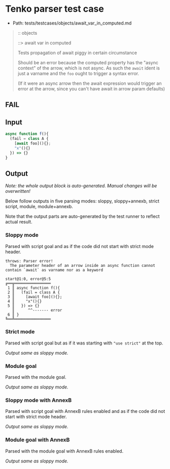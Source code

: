 # Tenko parser test case

- Path: tests/testcases/objects/await_var_in_computed.md

> :: objects
>
> ::> await var in computed
>
> Tests propagation of await piggy in certain circumstance
>
> Should be an error because the computed property has the "async context" of the arrow, which is not async. As such the `await` ident is just a varname and the `foo` ought to trigger a syntax error.
>
> (If it were an async arrow then the await expression would trigger an error at the arrow, since you can't have await in arrow param defaults)

## FAIL

## Input

`````js
async function f(){
  (fail = class A {
    [await foo](){};
    "x"(){}
  }) => {}
}
`````

## Output

_Note: the whole output block is auto-generated. Manual changes will be overwritten!_

Below follow outputs in five parsing modes: sloppy, sloppy+annexb, strict script, module, module+annexb.

Note that the output parts are auto-generated by the test runner to reflect actual result.

### Sloppy mode

Parsed with script goal and as if the code did not start with strict mode header.

`````
throws: Parser error!
  The parameter header of an arrow inside an async function cannot contain `await` as varname nor as a keyword

start@1:0, error@5:5
╔══╦════════════════
 1 ║ async function f(){
 2 ║   (fail = class A {
 3 ║     [await foo](){};
 4 ║     "x"(){}
 5 ║   }) => {}
   ║      ^^------- error
 6 ║ }
╚══╩════════════════

`````

### Strict mode

Parsed with script goal but as if it was starting with `"use strict"` at the top.

_Output same as sloppy mode._

### Module goal

Parsed with the module goal.

_Output same as sloppy mode._

### Sloppy mode with AnnexB

Parsed with script goal with AnnexB rules enabled and as if the code did not start with strict mode header.

_Output same as sloppy mode._

### Module goal with AnnexB

Parsed with the module goal with AnnexB rules enabled.

_Output same as sloppy mode._
